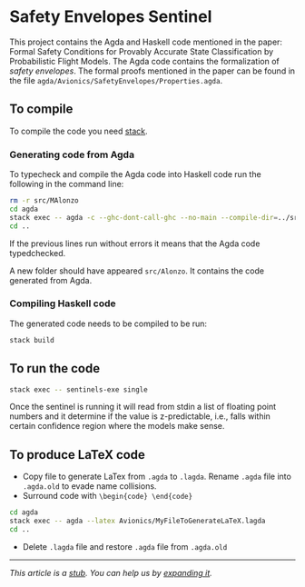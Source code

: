 # Safety Envelopes Sentinel

This project contains the Agda and Haskell code mentioned in the paper: Formal Safety
Conditions for Provably Accurate State Classification by Probabilistic Flight Models. The
Agda code contains the formalization of _safety envelopes_. The formal proofs mentioned in
the paper can be found in the file `agda/Avionics/SafetyEnvelopes/Properties.agda`.

## To compile

To compile the code you need [stack](https://docs.haskellstack.org/en/stable/README/).

### Generating code from Agda

To typecheck and compile the Agda code into Haskell code run the following in the command line:

```sh
rm -r src/MAlonzo
cd agda
stack exec -- agda -c --ghc-dont-call-ghc --no-main --compile-dir=../src Avionics/SafetyEnvelopes/ExtInterface.agda
cd ..
```

If the previous lines run without errors it means that the Agda code typedchecked.

A new folder should have appeared `src/Alonzo`. It contains the code generated from Agda.

### Compiling Haskell code

The generated code needs to be compiled to be run:

```sh
stack build
```

## To run the code

```sh
stack exec -- sentinels-exe single
```

Once the sentinel is running it will read from stdin a list of floating point numbers and
it determine if the value is z-predictable, i.e., falls within certain confidence region
where the models make sense.

## To produce LaTeX code

- Copy file to generate LaTex from `.agda` to `.lagda`. Rename `.agda` file into
    `.agda.old` to evade name collisions.
- Surround code with `\begin{code} \end{code}`

```sh
cd agda
stack exec -- agda --latex Avionics/MyFileToGenerateLaTeX.lagda
cd ..
```

- Delete `.lagda` file and restore `.agda` file from `.agda.old`

---

_This article is a [stub](https://en.wikipedia.org/wiki/Wikipedia:Stub). You can help us
by [expanding it](https://en.wikipedia.org/wiki/Open-source_software)._
